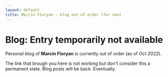 ```yaml
---
layout: default
title: Marcin Floryan - blog out of order (for now)
---
```

# Blog: Entry temporarily not available

Personal blog of **Marcin Floryan** is currently out of order (as of *Oct 2022*).

The link that brough you here is not working but don't consider this a permanent state. Blog posts will be back. Eventually.
